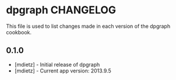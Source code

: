 dpgraph CHANGELOG
==========================

This file is used to list changes made in each version of the dpgraph cookbook.

0.1.0
-----
- [mdietz] - Initial release of dpgraph
- [mdietz] - Current app version: 2013.9.5